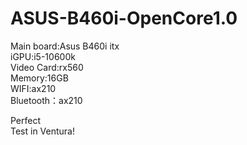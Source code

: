 # ASUS-B460i-OpenCore1.0
Main board:Asus B460i itx  
iGPU:i5-10600k  
Video Card:rx560  
Memory:16GB  
WIFI:ax210  
Bluetooth：ax210  

Perfect  
Test in Ventura!  
